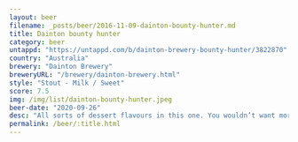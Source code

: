 ```yaml
---
layout: beer
filename: _posts/beer/2016-11-09-dainton-bounty-hunter.md
title: Dainton bounty hunter
category: beer
untappd: "https://untappd.com/b/dainton-brewery-bounty-hunter/3822870"
country: "Australia"
brewery: "Dainton Brewery"
breweryURL: "/brewery/dainton-brewery.html"
style: "Stout - Milk / Sweet"
score: 7.5
img: /img/list/dainton-bounty-hunter.jpeg
beer-date: "2020-09-26"
desc: "All sorts of dessert flavours in this one. You wouldn’t want more than one, and probably at the end of the night"
permalink: /beer/:title.html
---
```

